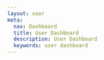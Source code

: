 ```yaml
---
layout: user
meta:
  nav: Dashboard
  title: User Dashboard
  description: User Dashboard
  keywords: user dashboard
---
```


<script setup>
import UserOneSubCard from '@/components/user/OneSubCard.vue'

const props = {
  headline: 'My Dashboard',
  title: 'Coming soon!',
  subtitle: 'We are working on this feature. Stay tuned!',
  icon: '$vuetify',
  height: 'calc(100vh - var(--v-layout-top))',
  text: 'This page will soon be home to the Vuetify One Dashboard.'
}
</script>

<v-empty-state v-bind="props"><UserOneSubCard /></v-empty-state>

